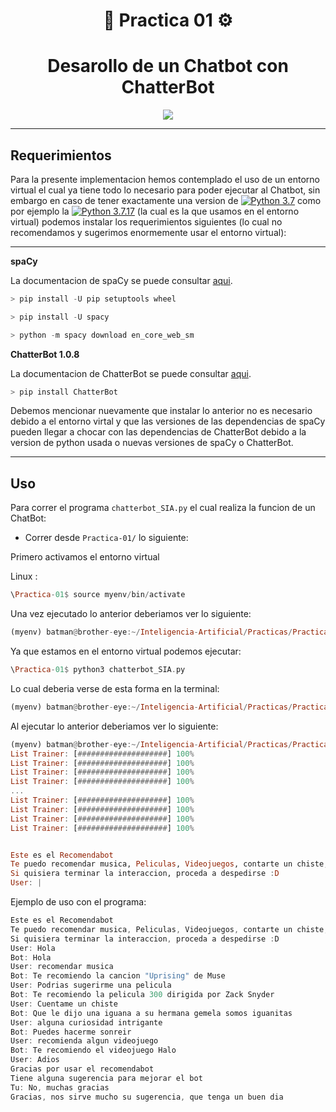 <div align="center">

# 🤖 **Practica 01** ⚙️



# **Desarollo de un Chatbot con ChatterBot**


</div>



<div align="center">

[![](https://i.pinimg.com/originals/71/51/3b/71513b4e0db5610e5fb35e91c84906c3.gif)](https://www.youtube.com/watch?v=lz4YVXt8vjs)

</div>

---

## **Requerimientos**

Para la presente implementacion hemos contemplado el uso de un entorno virtual el cual ya tiene todo lo necesario para poder ejecutar al Chatbot, sin embargo
en caso de tener exactamente una version de 
[![Python 3.7](https://img.shields.io/badge/python-3.7-blue.svg)](https://www.python.org/downloads/release/python-370/)
 como por ejemplo la 
 [![Python 3.7.17](https://img.shields.io/badge/python-3.7.17-blue.svg)](https://www.python.org/downloads/release/python-3717/)
 (la cual es la que usamos en el entorno virtual) podemos instalar los requerimientos siguientes (lo cual no recomendamos y sugerimos enormemente usar el entorno virtual):

-----------------

**spaCy**

La documentacion de spaCy se puede consultar [aqui](https://spacy.io/usage).

```C
> pip install -U pip setuptools wheel
```

```C
> pip install -U spacy
```

```C
> python -m spacy download en_core_web_sm
```

**ChatterBot 1.0.8**

La documentacion de ChatterBot se puede consultar [aqui](https://chatterbot.readthedocs.io/en/stable/setup.html).

```C
> pip install ChatterBot
```

Debemos mencionar nuevamente que instalar lo anterior no es necesario debido a el entorno virtal y que las versiones de las dependencias de spaCy pueden llegar a chocar con las dependencias de ChatterBot
debido a la version de python usada o nuevas versiones de spaCy o ChatterBot.

---

## **Uso**

Para correr el programa `chatterbot_SIA.py` el cual realiza la funcion de un ChatBot:
- Correr desde `Practica-01/` lo siguiente:

Primero activamos el entorno virtual

Linux  : 

```Haskell
\Practica-01$ source myenv/bin/activate
```

Una vez ejecutado lo anterior deberiamos ver lo siguiente:

```Haskell
(myenv) batman@brother-eye:~/Inteligencia-Artificial/Practicas/Practica-01$
```

Ya que estamos en el entorno virtual podemos ejecutar:
```Haskell
\Practica-01$ python3 chatterbot_SIA.py
```

Lo cual deberia verse de esta forma en la terminal:
```Haskell
(myenv) batman@brother-eye:~/Inteligencia-Artificial/Practicas/Practica-01$ python3 chatterbot_SIA.py
```

Al ejecutar lo anterior deberiamos ver lo siguiente:
```Haskell
(myenv) batman@brother-eye:~/Inteligencia-Artificial/Practicas/Practica-01$ python3 chatterbot_SIA.py
List Trainer: [####################] 100%
List Trainer: [####################] 100%
List Trainer: [####################] 100%
List Trainer: [####################] 100%
...
List Trainer: [####################] 100%
List Trainer: [####################] 100%
List Trainer: [####################] 100%
List Trainer: [####################] 100%


Este es el Recomendabot
Te puedo recomendar musica, Peliculas, Videojuegos, contarte un chiste, o darte un dato curioso
Si quisiera terminar la interaccion, proceda a despedirse :D
User: |
```



Ejemplo de uso con el programa:

```C#
Este es el Recomendabot
Te puedo recomendar musica, Peliculas, Videojuegos, contarte un chiste, o darte un dato curioso
Si quisiera terminar la interaccion, proceda a despedirse :D
User: Hola
Bot: Hola
User: recomendar musica
Bot: Te recomiendo la cancion "Uprising" de Muse
User: Podrias sugerirme una pelicula
Bot: Te recomiendo la pelicula 300 dirigida por Zack Snyder
User: Cuentame un chiste
Bot: Que le dijo una iguana a su hermana gemela somos iguanitas
User: alguna curiosidad intrigante
Bot: Puedes hacerme sonreir
User: recomienda algun videojuego                                                            
Bot: Te recomiendo el videojuego Halo
User: Adios
Gracias por usar el recomendabot
Tiene alguna sugerencia para mejorar el bot
Tu: No, muchas gracias
Gracias, nos sirve mucho su sugerencia, que tenga un buen dia
```



